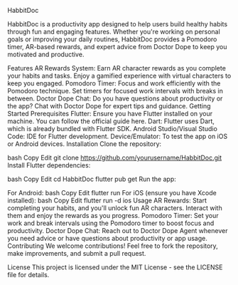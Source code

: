 HabbitDoc

HabbitDoc is a productivity app designed to help users build healthy habits through fun and engaging features. Whether you're working on personal goals or improving your daily routines, HabbitDoc provides a Pomodoro timer, AR-based rewards, and expert advice from Doctor Dope to keep you motivated and productive.

Features
AR Rewards System: Earn AR character rewards as you complete your habits and tasks. Enjoy a gamified experience with virtual characters to keep you engaged.
Pomodoro Timer: Focus and work efficiently with the Pomodoro technique. Set timers for focused work intervals with breaks in between.
Doctor Dope Chat: Do you have questions about productivity or the app? Chat with Doctor Dope for expert tips and guidance.
Getting Started
Prerequisites
Flutter: Ensure you have Flutter installed on your machine. You can follow the official guide here.
Dart: Flutter uses Dart, which is already bundled with Flutter SDK.
Android Studio/Visual Studio Code: IDE for Flutter development.
Device/Emulator: To test the app on iOS or Android devices.
Installation
Clone the repository:

bash
Copy
Edit
git clone https://github.com/yourusername/HabbitDoc.git
Install Flutter dependencies:

bash
Copy
Edit
cd HabbitDoc
flutter pub get
Run the app:

For Android:
bash
Copy
Edit
flutter run
For iOS (ensure you have Xcode installed):
bash
Copy
Edit
flutter run -d ios
Usage
AR Rewards: Start completing your habits, and you'll unlock fun AR characters. Interact with them and enjoy the rewards as you progress.
Pomodoro Timer: Set your work and break intervals using the Pomodoro timer to boost focus and productivity.
Doctor Dope Chat: Reach out to Doctor Dope Agent whenever you need advice or have questions about productivity or app usage.
Contributing
We welcome contributions! Feel free to fork the repository, make improvements, and submit a pull request.

License
This project is licensed under the MIT License - see the LICENSE file for details.
